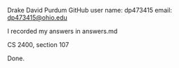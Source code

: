 Drake David Purdum
GitHub user name: dp473415
email: dp473415@ohio.edu

I recorded my answers in answers.md

CS 2400, section 107

Done.
